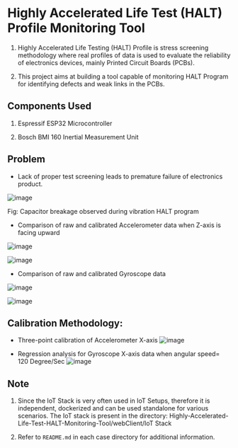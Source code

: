 # Highly Accelerated Life Test (HALT) Profile Monitoring Tool

1. Highly Accelerated Life Testing (HALT) Profile is stress screening methodology where real profiles of data is used to evaluate the reliability of electronics devices, mainly Printed Circuit Boards (PCBs).

2. This project aims at building a tool capable of monitoring HALT Program for identifying defects and weak links in the PCBs.



## Components Used

1. Espressif ESP32 Microcontroller

2. Bosch BMI 160 Inertial Measurement Unit

## Problem
- Lack of proper test screening leads to premature failure of electronics product.

![image](https://user-images.githubusercontent.com/44448083/134967620-c8cce463-c3c9-40c3-ba44-a41f5fa6ee59.png)

Fig: Capacitor breakage observed during vibration HALT program

- Comparison of raw and calibrated Accelerometer data when Z-axis is facing upward

![image](https://user-images.githubusercontent.com/44448083/134968021-37a54dff-ca05-4674-8cbc-5c27ed7c075c.png)

![image](https://user-images.githubusercontent.com/44448083/134968056-f9ba0c9c-5ff0-46af-af51-cdcc7f979986.png)

- Comparison of raw and calibrated Gyroscope data

![image](https://user-images.githubusercontent.com/44448083/134967902-c2625743-deda-490b-a31e-42c6004b9294.png)

![image](https://user-images.githubusercontent.com/44448083/134967937-5308c0b2-f346-4903-bce2-324b0dffbb78.png)

## Calibration Methodology:

- Three-point calibration of Accelerometer X-axis
![image](https://user-images.githubusercontent.com/44448083/134968361-609bf4a8-b542-402e-b856-1bd475a7fd6b.png)



- Regression analysis for Gyroscope X-axis data when angular speed= 120 Degree/Sec
![image](https://user-images.githubusercontent.com/44448083/134968415-78c7a284-26a3-4b46-a1f2-9071e231c3ae.png)




## Note

1. Since the IoT Stack is very often used in IoT Setups, therefore it is independent, dockerized and can be used standalone for various scenarios. The IoT stack is present in the directory: Highly-Accelerated-Life-Test-HALT-Monitoring-Tool/webClient/IoT Stack


2. Refer to `README.md` in each case directory for additional information.






